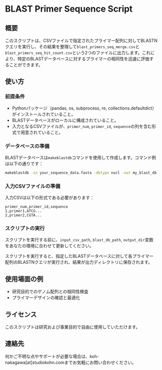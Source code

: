 
# BLAST Primer Sequence Script

## 概要

このスクリプトは、CSVファイルで指定されたプライマー配列に対してBLASTNクエリを実行し、その結果を整理して`blast_primers_seq_merge.csv`と`blast_primers_seq_hit_count.csv`という2つのファイルに出力します。これにより、特定のBLASTデータベースに対するプライマーの相同性を迅速に評価することができます。

## 使い方

### 前提条件

- Pythonパッケージ（pandas, os, subprocess, re, collections.defaultdict）がインストールされていること。
- BLASTデータベースがローカルに構成されていること。
- 入力となるCSVファイルが、`primer_num`, `primer_id`, `sequence`の列を含む形式で用意されていること。

### データベースの準備

BLASTデータベースは`makeblastdb`コマンドを使用して作成します。コマンド例は以下の通りです：

```bash
makeblastdb -in your_sequence_data.fasta -dbtype nucl -out my_blast_db
```

### 入力CSVファイルの準備

入力CSVは以下の形式である必要があります：

```
primer_num,primer_id,sequence
1,primer1,ATCG...
2,primer2,CGTA...
```

### スクリプトの実行

スクリプトを実行する前に、`input_csv_path`, `blast_db_path`, `output_dir`変数をあなたの環境に合わせて更新してください。

スクリプトを実行すると、指定したBLASTデータベースに対して各プライマー配列のBLASTNクエリが実行され、結果が出力ディレクトリに保存されます。

## 使用場面の例

- 研究目的でのゲノム配列との相同性検査
- プライマーデザインの確認と最適化

## ライセンス

このスクリプトは研究および事業目的で自由に使用していただけます。

## 連絡先

何かご不明な点やサポートが必要な場合は、koh-nakagawa[at]studiokohn.comまでお気軽にお問い合わせください。
